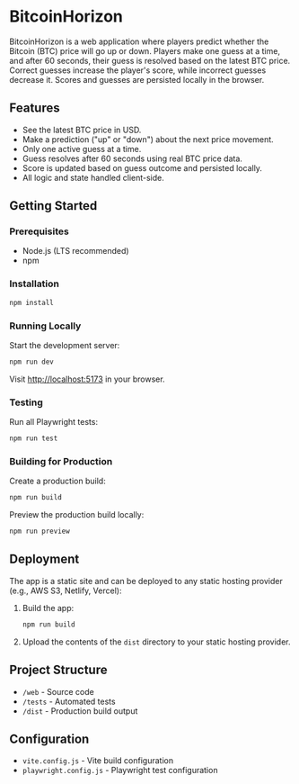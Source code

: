 # BitcoinHorizon

BitcoinHorizon is a web application where players predict whether the Bitcoin (BTC) price will go up or down. Players
make one guess at a time, and after 60 seconds, their guess is resolved based on the latest BTC price. Correct guesses
increase the player's score, while incorrect guesses decrease it. Scores and guesses are persisted locally in the
browser.

## Features

- See the latest BTC price in USD.
- Make a prediction ("up" or "down") about the next price movement.
- Only one active guess at a time.
- Guess resolves after 60 seconds using real BTC price data.
- Score is updated based on guess outcome and persisted locally.
- All logic and state handled client-side.

## Getting Started

### Prerequisites

- Node.js (LTS recommended)
- npm

### Installation

```bash
npm install
```

### Running Locally

Start the development server:

```bash
npm run dev
```

Visit [http://localhost:5173](http://localhost:5173) in your browser.

### Testing

Run all Playwright tests:

```bash
npm run test
```

### Building for Production

Create a production build:

```bash
npm run build
```

Preview the production build locally:

```bash
npm run preview
```

## Deployment

The app is a static site and can be deployed to any static hosting provider (e.g., AWS S3, Netlify, Vercel):

1. Build the app:

    ```bash
    npm run build
    ```

2. Upload the contents of the `dist` directory to your static hosting provider.

## Project Structure

- `/web` - Source code
- `/tests` - Automated tests
- `/dist` - Production build output

## Configuration

- `vite.config.js` - Vite build configuration
- `playwright.config.js` - Playwright test configuration
